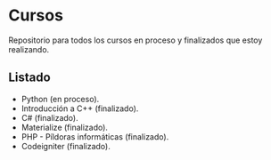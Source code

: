 # Cursos
Repositorio para todos los cursos en proceso y finalizados que estoy realizando.

## Listado
- Python (en proceso).
- Introducción a C++ (finalizado).
- C# (finalizado).
- Materialize (finalizado).
- PHP - Píldoras informáticas (finalizado).
- Codeigniter (finalizado).